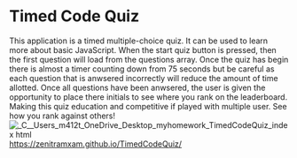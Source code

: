 # Timed Code Quiz
This application is a timed multiple-choice quiz. It can be used to learn more about basic JavaScript. When the start quiz button is pressed, then the first question will load from the questions array. Once the quiz has begin there is almost a timer counting down from 75 seconds but be careful as each question that is anwsered incorrectly will reduce the amount of time allotted. Once all questions have been anwsered, the user is given the opportunity to place there initials to see where you rank on the leaderboard. Making this quiz education and competitive if played with multiple user. See how you rank against others!
![_C__Users_m412t_OneDrive_Desktop_myhomework_TimedCodeQuiz_index html](https://user-images.githubusercontent.com/82292712/119235506-7d31bf00-baf8-11eb-9ef8-22e5d3d9b278.png)
https://zenitramxam.github.io/TimedCodeQuiz/
